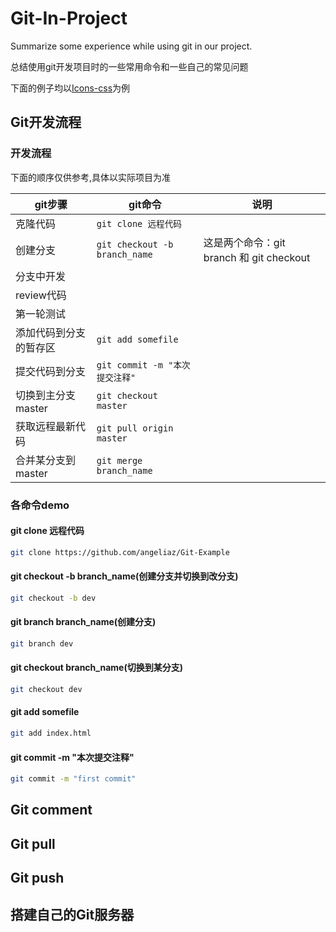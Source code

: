 # Git-In-Project
Summarize some experience while using git in our project.

总结使用git开发项目时的一些常用命令和一些自己的常见问题

下面的例子均以[Icons-css](https://github.com/angeliaz/Icons-css/tree/master)为例


## Git开发流程

### 开发流程
	
下面的顺序仅供参考,具体以实际项目为准

git步骤 | git命令 | 说明
------------- | ------------ | ------------
克隆代码 | ``git clone 远程代码`` |   
创建分支 | ``git checkout -b branch_name`` | 这是两个命令：git branch 和 git checkout
分支中开发 |  | 
review代码 |  | 
第一轮测试 |  | 
添加代码到分支的暂存区 | ``git add somefile`` | 
提交代码到分支 | ``git commit -m "本次提交注释"`` | 
切换到主分支master | ``git checkout master`` | 
获取远程最新代码 | ``git pull origin master`` | 
合并某分支到master | ``git merge branch_name`` | 


### 各命令demo

#### git clone 远程代码
~~~ sh
git clone https://github.com/angeliaz/Git-Example
~~~

#### git checkout -b branch_name(创建分支并切换到改分支)
~~~ sh
git checkout -b dev
~~~

#### git branch branch_name(创建分支)
~~~ sh
git branch dev
~~~

#### git checkout branch_name(切换到某分支)
~~~ sh
git checkout dev
~~~

#### git add somefile
~~~ sh
git add index.html
~~~

#### git commit -m "本次提交注释"
~~~ sh
git commit -m "first commit"
~~~


## Git comment

## Git pull

## Git push

## 搭建自己的Git服务器